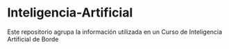 # Inteligencia-Artificial
Este repositorio agrupa la información utilizada en un Curso de Inteligencia Artificial de Borde
